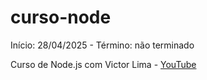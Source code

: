 # curso-node

Início: 28/04/2025 - Término: não terminado

Curso de Node.js com Victor Lima - [YouTube](https://youtube.com/playlist?list=PLJ_KhUnlXUPtbtLwaxxUxHqvcNQndmI4B&si=hzGVC1GgnkLK6OQZ)
